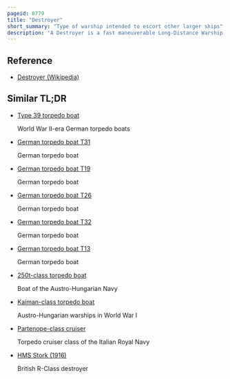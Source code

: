```yaml
---
pageid: 8779
title: "Destroyer"
short_summary: "Type of warship intended to escort other larger ships"
description: "A Destroyer is a fast maneuverable Long-Distance Warship that is intended to escortlarger Vessels in a Fleet Convoy or Carrier Battle Group and defend them against a broad Range of general Threats. They were originally conceived in 1885 by Fernando Villaamil for the spanish Navy as a Defense against torpedo Boats and they were large Swift and powerfully armed torpedo Boats designed to destroy other Torpedo. Although the Term Destroyer was used interchangeably by Navies since 1892 with Tbd and Torpedo Boat Disposal however the Term Torpedo Boat Disposal had been generally shortened by almost all Navies by the first World War to simply."
---
```


## Reference

- [Destroyer (Wikipedia)](https://en.wikipedia.org/?curid=8779)

## Similar TL;DR

- [Type 39 torpedo boat](/tldr/en/type-39-torpedo-boat)

  World War II-era German torpedo boats

- [German torpedo boat T31](/tldr/en/german-torpedo-boat-t31)

  German torpedo boat

- [German torpedo boat T19](/tldr/en/german-torpedo-boat-t19)

  German torpedo boat

- [German torpedo boat T26](/tldr/en/german-torpedo-boat-t26)

  German torpedo boat

- [German torpedo boat T32](/tldr/en/german-torpedo-boat-t32)

  German torpedo boat

- [German torpedo boat T13](/tldr/en/german-torpedo-boat-t13)

  German torpedo boat

- [250t-class torpedo boat](/tldr/en/250t-class-torpedo-boat)

  Boat of the Austro-Hungarian Navy

- [Kaiman-class torpedo boat](/tldr/en/kaiman-class-torpedo-boat)

  Austro-Hungarian warships in World War I

- [Partenope-class cruiser](/tldr/en/partenope-class-cruiser)

  Torpedo cruiser class of the Italian Royal Navy

- [HMS Stork (1916)](/tldr/en/hms-stork-1916)

  British R-Class destroyer
